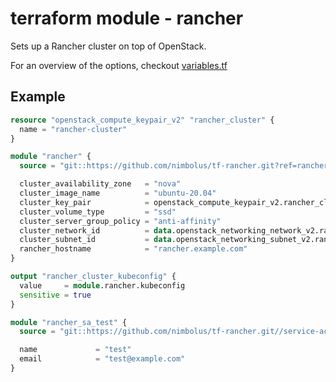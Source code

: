 # terraform module - rancher

Sets up a Rancher cluster on top of OpenStack.

For an overview of the options, checkout [variables.tf](./variables.tf)

## Example

```terraform
resource "openstack_compute_keypair_v2" "rancher_cluster" {
  name = "rancher-cluster"
}

module "rancher" {
  source = "git::https://github.com/nimbolus/tf-rancher.git?ref=rancher-v2.6"

  cluster_availability_zone   = "nova"
  cluster_image_name          = "ubuntu-20.04"
  cluster_key_pair            = openstack_compute_keypair_v2.rancher_cluster.name
  cluster_volume_type         = "ssd"
  cluster_server_group_policy = "anti-affinity"
  cluster_network_id          = data.openstack_networking_network_v2.rancher.id
  cluster_subnet_id           = data.openstack_networking_subnet_v2.rancher.id
  rancher_hostname            = "rancher.example.com"
}

output "rancher_cluster_kubeconfig" {
  value     = module.rancher.kubeconfig
  sensitive = true
}

module "rancher_sa_test" {
  source = "git::https://github.com/nimbolus/tf-rancher.git//service-account?ref=rancher-v2.6"

  name             = "test"
  email            = "test@example.com"
}
```
